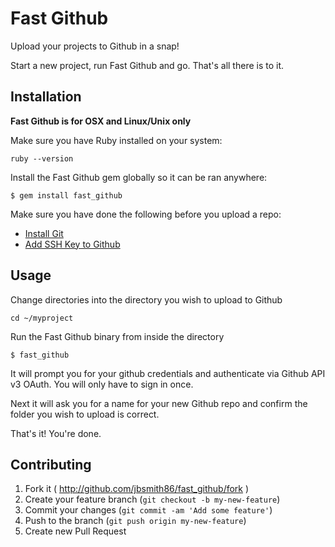 # Fast Github
Upload your projects to Github in a snap!

Start a new project, run Fast Github and go. That's all there is to it.

## Installation
**Fast Github is for OSX and Linux/Unix only**

Make sure you have Ruby installed on your system:
```
ruby --version
```

Install the Fast Github gem globally so it can be ran anywhere:

    $ gem install fast_github

Make sure you have done the following before you upload a repo:

* [Install Git](http://git-scm.com/book/en/Getting-Started-Installing-Git)
* [Add SSH Key to Github](https://help.github.com/articles/generating-ssh-keys)

## Usage

Change directories into the directory you wish to upload to Github

```
cd ~/myproject
```

Run the Fast Github binary from inside the directory

```
$ fast_github
```

It will prompt you for your github credentials and authenticate via Github API v3 OAuth. You will only have to sign in once.

Next it will ask you for a name for your new Github repo and confirm the folder you wish to upload is correct.

That's it! You're done.

## Contributing

1. Fork it ( http://github.com/jbsmith86/fast_github/fork )
2. Create your feature branch (`git checkout -b my-new-feature`)
3. Commit your changes (`git commit -am 'Add some feature'`)
4. Push to the branch (`git push origin my-new-feature`)
5. Create new Pull Request
